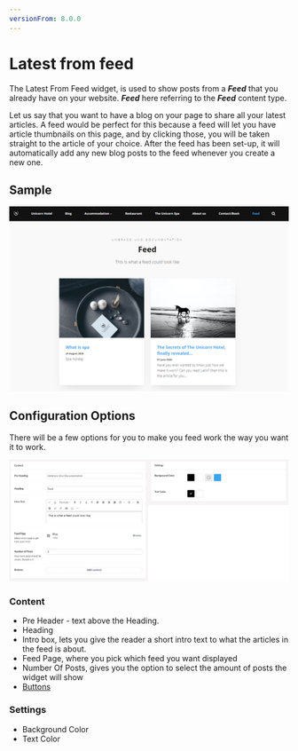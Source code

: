 ```yaml
---
versionFrom: 8.0.0
---
```


# Latest from feed

The Latest From Feed widget, is used to show posts from a ***Feed*** that you already have on your website. ***Feed*** here referring to the ***Feed*** content type.

Let us say that you want to have a blog on your page to share all your latest articles. A feed would be perfect for this because a feed will let you have article thumbnails on this page, and by clicking those, you will be taken straight to the article of your choice. After the feed has been set-up, it will automatically add any new blog posts to the feed whenever you create a new one.

## Sample

![Feed Frontend](images/Feed-front.png)

## Configuration Options

There will be a few options for you to make you feed work the way you want it to work.

![Feed Backoffice](images/Feed-final.png)

### Content

- Pre Header - text above the Heading.
- Heading
- Intro box, lets you give the reader a short intro text to what the articles in the feed is about.
- Feed Page, where you pick which feed you want displayed
- Number Of Posts, gives you the option to select the amount of posts the widget will show
- [Buttons](../Buttons/index.md)

### Settings

- Background Color
- Text Color
